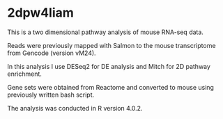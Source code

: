 # 2dpw4liam

This is a two dimensional pathway analysis of mouse RNA-seq data. 

Reads were previously mapped with Salmon to the mouse transcriptome from Gencode (version vM24).

In this analysis I use DESeq2 for DE analysis and Mitch for 2D pathway enrichment.

Gene sets were obtained from Reactome and converted to mouse using previously written bash script.

The analysis was conducted in R version 4.0.2.
